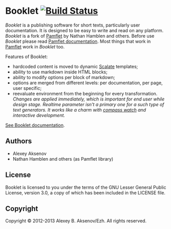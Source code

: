Booklet [![Build Status](https://travis-ci.org/digimead-specific/Booklet.png)](https://travis-ci.org/digimead-specific/Booklet)
=======

*Booklet* is a publishing software for short texts, particularly user documentation. It is designed to be easy to write and read on any platform.
*Booklet* is a fork of [Pamflet][pf] by Nathan Hamblen and others. Before use *Booklet* please read [Pamflet documentation][pd]. Most things that work
in [Pamflet][pf] work in *Booklet* too.

Features of Booklet:

* hardcoded content is moved to dynamic [Scalate][sl] templates;
* ability to use markdown inside HTML blocks;
* ability to modify options per block of markdown;
* options are merged from different levels: per documentation, per page, user specific;
* reevaluate environment from the beginning for every transformation. *Changes are applied immediately, which is important for end user while design stage. Realtime parameter isn't a primary one for a such type of text generators. It works like a charm with [compass watch][cw] and interactive development.*

[See Booklet documentation](http://digimead-specific.github.io/Booklet/).

Authors
-------

* Alexey Aksenov
* Nathan Hamblen and others (as Pamflet library)

License
-------

Booklet is licensed to you under the terms of the GNU Lesser General Public License,
version 3.0, a copy of which has been included in the LICENSE file.

Copyright
---------

Copyright © 2012-2013 Alexey B. Aksenov/Ezh. All rights reserved.

[pf]: https://github.com/n8han/pamflet
[pd]: http://pamflet.databinder.net
[sl]: http://scalate.fusesource.org
[cw]: http://compass-style.org/help/tutorials/command-line/
